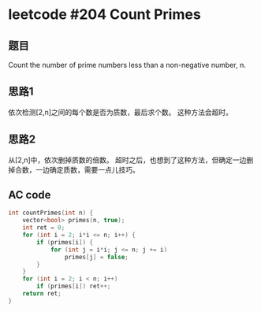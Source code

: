 # leetcode #204 Count Primes

## 题目
Count the number of prime numbers less than a non-negative number, n.

## 思路1
依次检测[2,n]之间的每个数是否为质数，最后求个数。
这种方法会超时。

## 思路2
从[2,n]中，依次删掉质数的倍数。
超时之后，也想到了这种方法，但确定一边删掉合数，一边确定质数，需要一点儿技巧。

## AC code
```cpp
int countPrimes(int n) {
    vector<bool> primes(n, true);
    int ret = 0;
    for (int i = 2; i*i <= n; i++) {
        if (primes[i]) {
            for (int j = i*i; j <= n; j += i)
                primes[j] = false;
        }
    }
    for (int i = 2; i < n; i++)
        if (primes[i]) ret++;
    return ret;
}
```
